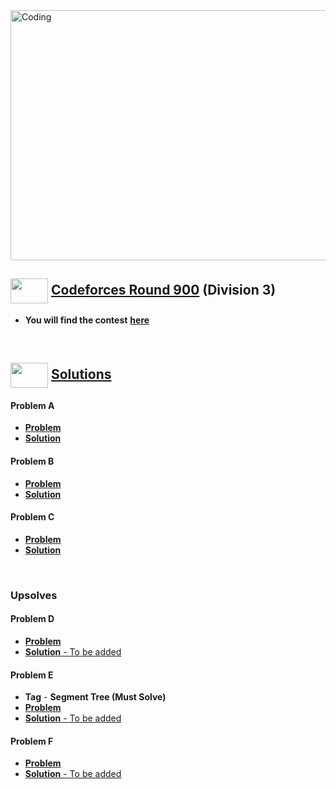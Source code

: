 <img alt="Coding" width="800px" height="400px" src="https://cdn.dribbble.com/users/1959912/screenshots/6463995/competition_dribbble.gif">

## <img src = "https://cdn.dribbble.com/users/2131993/screenshots/4948736/media/421d4ed2f3d23c73d64d20963f61f422.gif" align = "center" width = "60px" height = "40px"> [ Codeforces Round 900](https://codeforces.com/contest/1878) (Division 3)

- **You will find the contest** [**here**](https://codeforces.com/contest/1878)

<br>

## <img src = "https://cdn.dribbble.com/users/1138721/screenshots/10809828/media/478d32b2e65c8c3194b7f2154e179231.gif" align = "center" width = "60px" height = "40px"> [ Solutions](#solutions)

#### Problem A
- [**Problem**](https://codeforces.com/contest/1878/problem/A)
- [**Solution**](https://github.com/khalid586/Live-and-Virtual-Contests/blob/main/LIve%20Contests/CF%20Round%20900/CF%201878A.cpp)

#### Problem B
- [**Problem**](https://codeforces.com/contest/1878/problem/B)
- [**Solution**](https://github.com/khalid586/Live-and-Virtual-Contests/blob/main/LIve%20Contests/CF%20Round%20900/CF%201878B.cpp)

#### Problem C
- [**Problem**](https://codeforces.com/contest/1878/problem/C)
- [**Solution**](https://github.com/khalid586/Live-and-Virtual-Contests/blob/main/LIve%20Contests/CF%20Round%20900/CF%201878C.cpp)

<br>


### Upsolves

#### Problem D
- [**Problem**](https://codeforces.com/contest/1878/problem/D)
- [**Solution** - To be added]()

#### Problem E
- **Tag** - **Segment Tree (Must Solve)**
- [**Problem**](https://codeforces.com/contest/1878/problem/E)
- [**Solution** - To be added]()

#### Problem F
- [**Problem**](https://codeforces.com/contest/1878/problem/F)
- [**Solution** - To be added]()